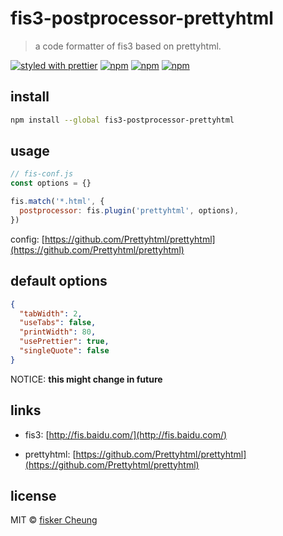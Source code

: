 # fis3-postprocessor-prettyhtml

> a code formatter of fis3 based on prettyhtml.

[![styled with prettier](https://img.shields.io/badge/styled_with-prettier-ff69b4.svg?style=flat-square)](https://github.com/prettier/prettier)
[![npm](https://img.shields.io/npm/v/fis3-postprocessor-prettyhtml.svg?style=flat-square)](https://www.npmjs.com/package/fis3-postprocessor-prettyhtml)
[![npm](https://img.shields.io/npm/dt/fis3-postprocessor-prettyhtml.svg?style=flat-square)](https://www.npmjs.com/package/fis3-postprocessor-prettyhtml)
[![npm](https://img.shields.io/npm/dm/fis3-postprocessor-prettyhtml.svg?style=flat-square)](https://www.npmjs.com/package/fis3-postprocessor-prettyhtml)

## install

```sh
npm install --global fis3-postprocessor-prettyhtml
```

## usage

```js
// fis-conf.js
const options = {}

fis.match('*.html', {
  postprocessor: fis.plugin('prettyhtml', options),
})
```

config: [https://github.com/Prettyhtml/prettyhtml](https://github.com/Prettyhtml/prettyhtml)

## default options

```json
{
  "tabWidth": 2,
  "useTabs": false,
  "printWidth": 80,
  "usePrettier": true,
  "singleQuote": false
}
```

NOTICE: **this might change in future**

## links

- fis3: [http://fis.baidu.com/](http://fis.baidu.com/)

- prettyhtml: [https://github.com/Prettyhtml/prettyhtml](https://github.com/Prettyhtml/prettyhtml)

## license

MIT © [fisker Cheung](https://www.fiskercheung.com/)
